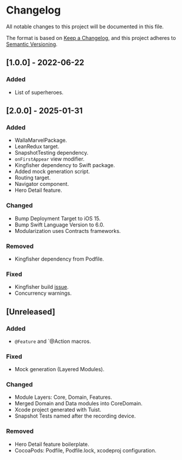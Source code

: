 # Changelog

All notable changes to this project will be documented in this file.

The format is based on [Keep a Changelog](https://keepachangelog.com/en/1.1.0/),
and this project adheres to [Semantic Versioning](https://semver.org/spec/v2.0.0.html).

## [1.0.0] - 2022-06-22

### Added

- List of superheroes.

## [2.0.0] - 2025-01-31

### Added

- WallaMarvelPackage.
- LeanRedux target.
- SnapshotTesting dependency.
- `onFirstAppear` view modifier.
- Kingfisher dependency to Swift package.
- Added mock generation script.
- Routing target.
- Navigator component.
- Hero Detail feature.

### Changed

- Bump Deployment Target to iOS 15.
- Bump Swift Language Version to 6.0.
- Modularization uses Contracts frameworks. 

### Removed

- Kingfisher dependency from Podfile.

### Fixed

- Kingfisher build [issue](https://github.com/onevcat/Kingfisher/issues/2052).
- Concurrency warnings.

## [Unreleased]

### Added

- `@Feature` and `@Action macros.

### Fixed

- Mock generation (Layered Modules).

### Changed

- Module Layers: Core, Domain, Features.
- Merged Domain and Data modules into CoreDomain.
- Xcode project generated with Tuist.
- Snapshot Tests named after the recording device.

### Removed

- Hero Detail feature boilerplate.
- CocoaPods: Podfile, Podfile.lock, xcodeproj configuration.

